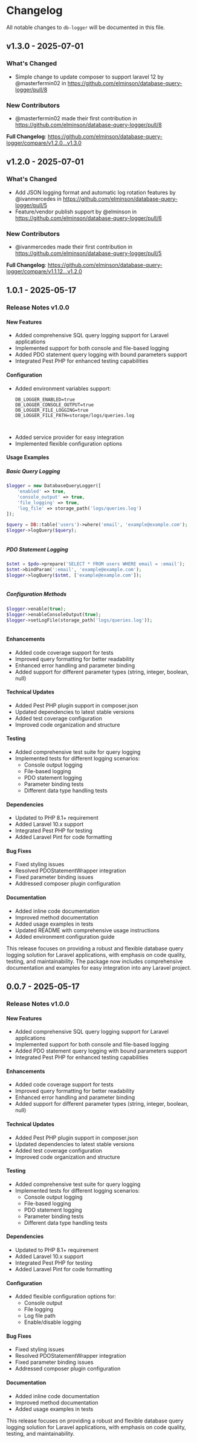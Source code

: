 # Changelog

All notable changes to `db-logger` will be documented in this file.

## v1.3.0 - 2025-07-01

### What's Changed

* Simple change to update composer to support laravel 12 by @masterfermin02 in https://github.com/elminson/database-query-logger/pull/8

### New Contributors

* @masterfermin02 made their first contribution in https://github.com/elminson/database-query-logger/pull/8

**Full Changelog**: https://github.com/elminson/database-query-logger/compare/v1.2.0...v1.3.0

## v1.2.0 - 2025-07-01

### What's Changed

* Add JSON logging format and automatic log rotation features by @ivanmercedes in https://github.com/elminson/database-query-logger/pull/5
* Feature/vendor publish support by @elminson in https://github.com/elminson/database-query-logger/pull/6

### New Contributors

* @ivanmercedes made their first contribution in https://github.com/elminson/database-query-logger/pull/5

**Full Changelog**: https://github.com/elminson/database-query-logger/compare/v1.1.12...v1.2.0

## 1.0.1 - 2025-05-17

### Release Notes v1.0.0

#### New Features

- Added comprehensive SQL query logging support for Laravel applications
- Implemented support for both console and file-based logging
- Added PDO statement query logging with bound parameters support
- Integrated Pest PHP for enhanced testing capabilities

#### Configuration

- Added environment variables support:
  ```env
  DB_LOGGER_ENABLED=true
  DB_LOGGER_CONSOLE_OUTPUT=true
  DB_LOGGER_FILE_LOGGING=true
  DB_LOGGER_FILE_PATH=storage/logs/queries.log
  
  
  
  ```
- Added service provider for easy integration
- Implemented flexible configuration options

#### Usage Examples

##### Basic Query Logging

```php
$logger = new DatabaseQueryLogger([
    'enabled' => true,
    'console_output' => true,
    'file_logging' => true,
    'log_file' => storage_path('logs/queries.log')
]);

$query = DB::table('users')->where('email', 'example@example.com');
$logger->logQuery($query);



```
##### PDO Statement Logging

```php
$stmt = $pdo->prepare('SELECT * FROM users WHERE email = :email');
$stmt->bindParam(':email', 'example@example.com');
$logger->logQuery($stmt, ['example@example.com']);



```
##### Configuration Methods

```php
$logger->enable(true);
$logger->enableConsoleOutput(true);
$logger->setLogFile(storage_path('logs/queries.log'));



```
#### Enhancements

- Added code coverage support for tests
- Improved query formatting for better readability
- Enhanced error handling and parameter binding
- Added support for different parameter types (string, integer, boolean, null)

#### Technical Updates

- Added Pest PHP plugin support in composer.json
- Updated dependencies to latest stable versions
- Added test coverage configuration
- Improved code organization and structure

#### Testing

- Added comprehensive test suite for query logging
- Implemented tests for different logging scenarios:
  - Console output logging
  - File-based logging
  - PDO statement logging
  - Parameter binding tests
  - Different data type handling tests
  

#### Dependencies

- Updated to PHP 8.1+ requirement
- Added Laravel 10.x support
- Integrated Pest PHP for testing
- Added Laravel Pint for code formatting

#### Bug Fixes

- Fixed styling issues
- Resolved PDOStatementWrapper integration
- Fixed parameter binding issues
- Addressed composer plugin configuration

#### Documentation

- Added inline code documentation
- Improved method documentation
- Added usage examples in tests
- Updated README with comprehensive usage instructions
- Added environment configuration guide

This release focuses on providing a robust and flexible database query logging solution for Laravel applications, with emphasis on code quality, testing, and maintainability. The package now includes comprehensive documentation and examples for easy integration into any Laravel project.

## 0.0.7 - 2025-05-17

### Release Notes v1.0.0

#### New Features

- Added comprehensive SQL query logging support for Laravel applications
- Implemented support for both console and file-based logging
- Added PDO statement query logging with bound parameters support
- Integrated Pest PHP for enhanced testing capabilities

#### Enhancements

- Added code coverage support for tests
- Improved query formatting for better readability
- Enhanced error handling and parameter binding
- Added support for different parameter types (string, integer, boolean, null)

#### Technical Updates

- Added Pest PHP plugin support in composer.json
- Updated dependencies to latest stable versions
- Added test coverage configuration
- Improved code organization and structure

#### Testing

- Added comprehensive test suite for query logging
- Implemented tests for different logging scenarios:
  - Console output logging
  - File-based logging
  - PDO statement logging
  - Parameter binding tests
  - Different data type handling tests
  

#### Dependencies

- Updated to PHP 8.1+ requirement
- Added Laravel 10.x support
- Integrated Pest PHP for testing
- Added Laravel Pint for code formatting

#### Configuration

- Added flexible configuration options for:
  - Console output
  - File logging
  - Log file path
  - Enable/disable logging
  

#### Bug Fixes

- Fixed styling issues
- Resolved PDOStatementWrapper integration
- Fixed parameter binding issues
- Addressed composer plugin configuration

#### Documentation

- Added inline code documentation
- Improved method documentation
- Added usage examples in tests

This release focuses on providing a robust and flexible database query logging solution for Laravel applications, with emphasis on code quality, testing, and maintainability.
